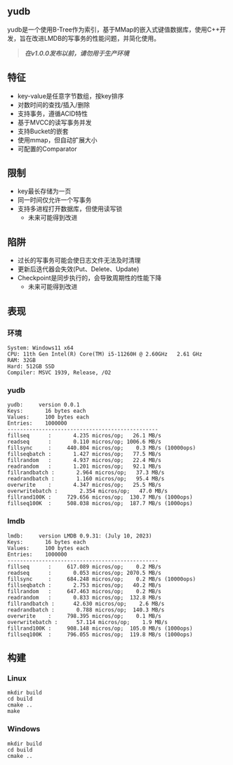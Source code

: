 ## yudb

yudb是一个使用B-Tree作为索引，基于MMap的嵌入式键值数据库，使用C++开发，旨在改进LMDB的写事务的性能问题，并简化使用。

> ***在v1.0.0发布以前，请勿用于生产环境***

## 特征

- key-value是任意字节数组，按key排序
- 对数时间的查找/插入/删除
- 支持事务，遵循ACID特性
- 基于MVCC的读写事务并发
- 支持Bucket的嵌套
- 使用mmap，但自动扩展大小
- 可配置的Comparator

## 限制

- key最长存储为一页
- 同一时间仅允许一个写事务
- 支持多进程打开数据库，但使用读写锁
  - 未来可能得到改进

## 陷阱

- 过长的写事务可能会使日志文件无法及时清理
- 更新后迭代器会失效(Put、Delete、Update)
- Checkpoint是同步执行的，会导致周期性的性能下降
  - 未来可能得到改进

## 表现
### 环境
```
System: Windows11 x64
CPU: 11th Gen Intel(R) Core(TM) i5-11260H @ 2.60GHz   2.61 GHz
RAM: 32GB
Hard: 512GB SSD
Compiler: MSVC 1939, Release, /O2
```

### yudb
```
yudb:     version 0.0.1
Keys:       16 bytes each
Values:     100 bytes each
Entries:    1000000
------------------------------------------------
fillseq      :       4.235 micros/op;   26.1 MB/s
readseq      :       0.110 micros/op; 1006.6 MB/s
fillsync     :     440.804 micros/op;    0.3 MB/s (10000ops)
fillseqbatch :       1.427 micros/op;   77.5 MB/s
fillrandom   :       4.937 micros/op;   22.4 MB/s
readrandom   :       1.201 micros/op;   92.1 MB/s
fillrandbatch :       2.964 micros/op;   37.3 MB/s
readrandbatch :       1.160 micros/op;   95.4 MB/s
overwrite    :       4.347 micros/op;   25.5 MB/s
overwritebatch :       2.354 micros/op;   47.0 MB/s
fillrand100K :     729.656 micros/op;  130.7 MB/s (1000ops)
fillseq100K  :     508.038 micros/op;  187.7 MB/s (1000ops)
```

### lmdb
```
lmdb:     version LMDB 0.9.31: (July 10, 2023)
Keys:       16 bytes each
Values:     100 bytes each
Entries:    1000000
------------------------------------------------
fillseq      :     617.089 micros/op;    0.2 MB/s
readseq      :       0.053 micros/op; 2070.5 MB/s
fillsync     :     684.248 micros/op;    0.2 MB/s (10000ops)
fillseqbatch :       2.753 micros/op;   40.2 MB/s
fillrandom   :     647.463 micros/op;    0.2 MB/s
readrandom   :       0.833 micros/op;  132.8 MB/s
fillrandbatch :      42.630 micros/op;    2.6 MB/s
readrandbatch :       0.788 micros/op;  140.3 MB/s
overwrite    :     798.395 micros/op;    0.1 MB/s
overwritebatch :      57.114 micros/op;    1.9 MB/s
fillrand100K :     908.148 micros/op;  105.0 MB/s (1000ops)
fillseq100K  :     796.055 micros/op;  119.8 MB/s (1000ops)
```

## 构建

### Linux

```
mkdir build
cd build
cmake ..
make
```

### Windows

```
mkdir build
cd build
cmake ..
```

